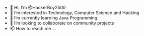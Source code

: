- 👋 Hi, I’m @HackerBoy2500
- 👀 I’m interested in Technology, Computer Science and Hacking
- 🌱 I’m currently learning Java Programming
- 💞️ I’m looking to collaborate on community projects
- 📫 How to reach me ...

<!---
HackerBoy2500/HackerBoy2500 is a ✨ special ✨ repository because its `README.md` (this file) appears on your GitHub profile.
You can click the Preview link to take a look at your changes.
--->
